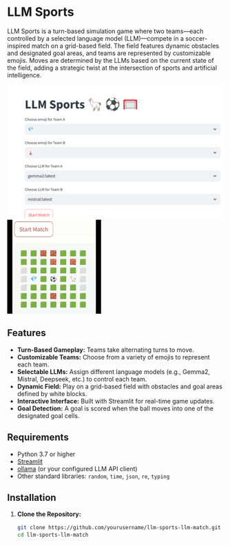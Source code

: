 # LLM Sports


LLM Sports is a turn-based simulation game where two teams—each controlled by a selected language model (LLM)—compete in a soccer-inspired match on a grid-based field. The field features dynamic obstacles and designated goal areas, and teams are represented by customizable emojis. Moves are determined by the LLMs based on the current state of the field, adding a strategic twist at the intersection of sports and artificial intelligence.

![](https://raw.githubusercontent.com/napoles-uach/LLMSports/refs/heads/main/demo.png)
![](https://raw.githubusercontent.com/napoles-uach/LLMSports/refs/heads/main/demo.gif)
## Features

- **Turn-Based Gameplay:** Teams take alternating turns to move.
- **Customizable Teams:** Choose from a variety of emojis to represent each team.
- **Selectable LLMs:** Assign different language models (e.g., Gemma2, Mistral, Deepseek, etc.) to control each team.
- **Dynamic Field:** Play on a grid-based field with obstacles and goal areas defined by white blocks.
- **Interactive Interface:** Built with Streamlit for real-time game updates.
- **Goal Detection:** A goal is scored when the ball moves into one of the designated goal cells.

## Requirements

- Python 3.7 or higher
- [Streamlit](https://streamlit.io/)
- [ollama](https://ollama.ai/) (or your configured LLM API client)
- Other standard libraries: `random`, `time`, `json`, `re`, `typing`

## Installation

1. **Clone the Repository:**

   ```bash
   git clone https://github.com/yourusername/llm-sports-llm-match.git
   cd llm-sports-llm-match
